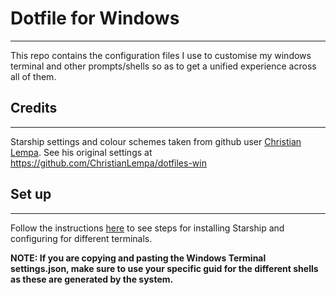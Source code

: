 # Dotfile for Windows

---

This repo contains the configuration files I use to customise my windows terminal and other prompts/shells so as to get a unified experience across all of them.

## Credits

---

  Starship settings and colour schemes taken from github user [Christian Lempa](https://github.com/ChristianLempa). See his original settings at https://github.com/ChristianLempa/dotfiles-win

  ## Set up
  ---
Follow the instructions [here](https://starship.rs/guide/#%F0%9F%9A%80-installation) to see steps for installing Starship and configuring for different terminals.

**NOTE: If you are copying and pasting the Windows Terminal settings.json, make sure to use your specific guid for the different shells as these are generated by the system.**



